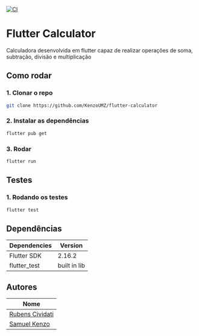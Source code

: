 [![CI](https://github.com/KenzoUMZ/flutter-calculator/actions/workflows/CI.yml/badge.svg?branch=main)](https://github.com/KenzoUMZ/flutter-calculator/actions/workflows/CI.yml)

# Flutter Calculator
Calculadora desenvolvida em flutter capaz de realizar operações de soma, subtração, divisão e multiplicação

## Como rodar
### 1. Clonar o repo
```bash
git clone https://github.com/KenzoUMZ/flutter-calculator
```

### 2. Instalar as dependências
```bash
flutter pub get
```

### 3. Rodar
```bash
flutter run
```

## Testes
### 1. Rodando os testes
```bash
flutter test
```

## Dependências

| **Dependencies** | **Version**  |
|------------------|--------------|
| Flutter SDK      | 2.16.2       |
| flutter_test     | built in lib |

## Autores

| **Nome**        |
|-----------------|
| [Rubens Cividati](https://github.com/cividati) |
| [Samuel Kenzo](https://github.com/KenzoUMZ)    |